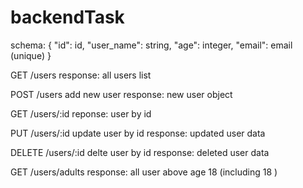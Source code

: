 # backendTask

schema:
    {
        "id": id, 
        "user_name": string, 
        "age": integer,
        "email": email (unique)
    }

GET /users 
    response: all users list
    
POST /users
    add new user
    response: new user object

GET /users/:id
    reponse: user by id

PUT /users/:id
    update user by id
    response: updated user data 

DELETE /users/:id
    delte user by id
    response: deleted user data

GET /users/adults
    response: all user above age 18 (including 18   )


